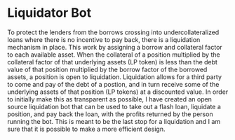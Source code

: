 # Liquidator Bot

To protect the lenders from the borrows crossing into undercollateralized loans where there is no incentive to pay back, there is a liquidation mechanism in place. This work by assigning a borrow and collateral factor to each available asset. When the collateral of a position multiplied by the collateral factor of that underlying assets (LP token) is less than the debt value of that position multiplied by the borrow factor of the borrowed assets, a position is open to liquidation. Liquidation allows for a third party to come and pay of the debt of a postion, and in turn receive some of the underlying assets of that position (LP tokens) at a discounted value. In order to initially make this as transparent as possible, I have created an open source liquidation bot that can be used to take out a flash loan, liquidate a position, and pay back the loan, with the profits returned by the person running the bot. This is meant to be the last stop for a liquidation and I am sure that it is possible to make a more efficient design.
